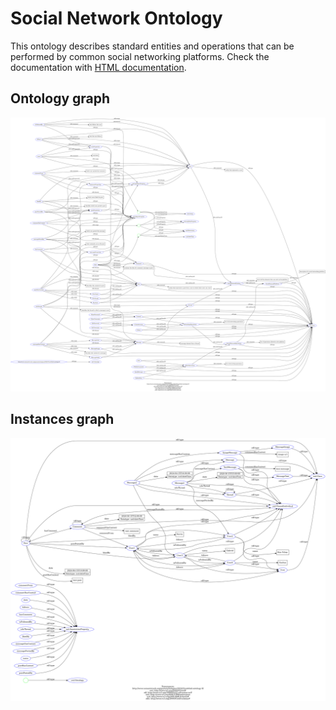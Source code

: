 # Social Network Ontology

This ontology describes standard entities and operations that can be performed by common social networking platforms.
Check the documentation with [HTML documentation](documentation/index-en.html).

## Ontology graph

![alt text](ontology_graph.png)

## Instances graph

![alt text](instances_graph.png)